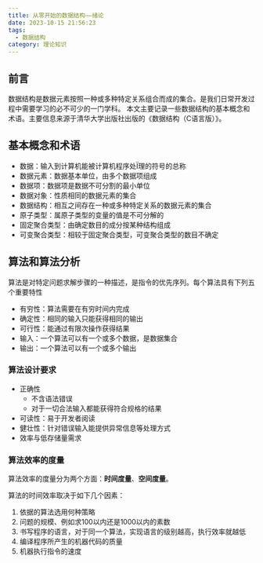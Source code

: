 ```yaml
---
title: 从零开始的数据结构——绪论
date: 2023-10-15 21:56:23
tags: 
  - 数据结构
category: 理论知识
---
```


## 前言

数据结构是数据元素按照一种或多种特定关系组合而成的集合。是我们日常开发过程中需要学习的必不可少的一门学科。
本文主要记录一些数据结构的基本概念和术语。主要信息来源于清华大学出版社出版的《数据结构（C语言版）》。

<!-- more -->

## 基本概念和术语

- 数据：输入到计算机能被计算机程序处Ï理的符号的总称
- 数据元素：数据基本单位，由多个数据项组成
- 数据项：数据项是数据不可分割的最小单位
- 数据对象：性质相同的数据元素的集合
- 数据结构：相互之间存在一种或多种特定关系的数据元素的集合
- 原子类型：属原子类型的变量的值是不可分解的
- 固定聚合类型：由确定数目的成分按某种结构组成
- 可变聚合类型：相较于固定聚合类型，可变聚合类型的数目不确定

## 算法和算法分析

算法是对特定问题求解步骤的一种描述，是指令的优先序列。每个算法具有下列五个重要特性

- 有穷性：算法需要在有穷时间内完成
- 确定性：相同的输入只能获得相同的输出
- 可行性：能通过有限次操作获得结果
- 输入：一个算法可以有一个或多个数据，是数据集合
- 输出：一个算法可以有一个或多个输出

### 算法设计要求

- 正确性
  - 不含语法错误
  - 对于一切合法输入都能获得符合规格的结果
- 可读性：易于开发者阅读
- 健壮性：针对错误输入能提供异常信息等处理方式
- 效率与低存储量需求

### 算法效率的度量

算法效率的度量分为两个方面：**时间度量**、**空间度量**。

算法的时间效率取决于如下几个因素：
1. 依据的算法选用何种策略
2. 问题的规模、例如求100以内还是1000以内的素数
3. 书写程序的语言，对于同一个算法，实现语言的级别越高，执行效率就越低
4. 编译程序所产生的机器代码的质量
5. 机器执行指令的速度




